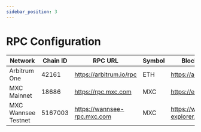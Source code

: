 ```yaml
---
sidebar_position: 3
---
```


# RPC Configuration

| Network      | Chain ID | RPC URL                 | Symbol | Block Explorer URL            |
|--------------|----------|-------------------------|--------|-------------------------------|
| Arbitrum One | 42161    | https://arbitrum.io/rpc | ETH    | https://arb1.arbitrum.io/rpc  |
| MXC Mainnet  | 18686    | https://rpc.mxc.com     | MXC    | https://explorer.mxc.com/     |
| MXC Wannsee Testnet  | 5167003    | https://wannsee-rpc.mxc.com     | MXC    | https://wannsee-explorer.mxc.com/     |
